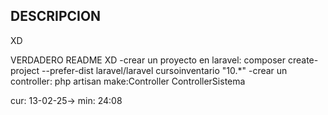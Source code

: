 
## DESCRIPCION

XD


VERDADERO README XD
-crear un proyecto en laravel: composer create-project --prefer-dist laravel/laravel cursoinventario "10.*"
-crear un controller: php artisan make:Controller ControllerSistema


cur: 13-02-25-> min: 24:08